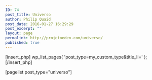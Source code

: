 ```yaml
---
ID: 74
post_title: Universo
author: Philip Quaid
post_date: 2016-01-27 16:29:29
post_excerpt: ""
layout: page
permalink: http://projetoeden.com/universo/
published: true
---
```

[insert_php] wp_list_pages( 'post_type=my_custom_type&title_li=' ); [/insert_php]

[pagelist post_type="universo"]